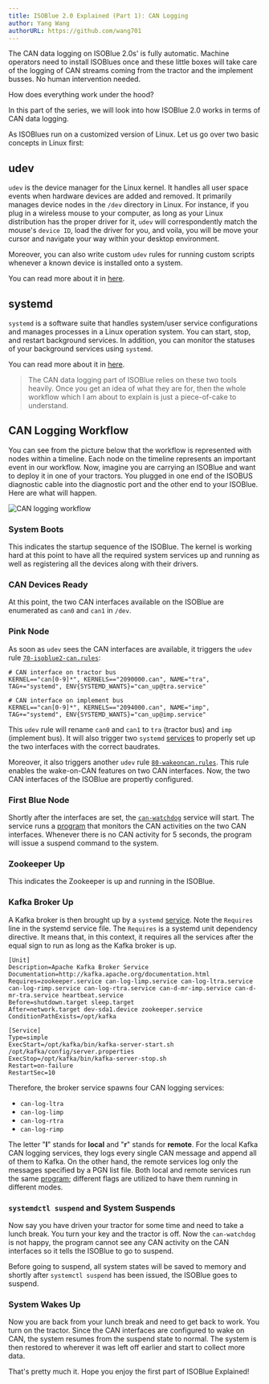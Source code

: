 ```yaml
---
title: ISOBlue 2.0 Explained (Part 1): CAN Logging
author: Yang Wang
authorURL: https://github.com/wang701
---
```


The CAN data logging on ISOBlue 2.0s' is fully automatic. Machine operators need
to install ISOBlues once and these little boxes will take care of the logging of
CAN streams coming from the tractor and the implement busses. No human
intervention needed.

How does everything work under the hood?

<!--truncate-->

In this part of the series, we will look into how ISOBlue 2.0 works in terms
of CAN data logging.

As ISOBlues run on a customized version of Linux. Let us go over two basic
concepts in Linux first:

## udev

`udev` is the device manager for the Linux kernel. It handles all user space
events when hardware devices are added and removed. It primarily manages device
nodes in the `/dev` directory in Linux. For instance, if you plug in a wireless
mouse to your computer, as long as your Linux distribution has the proper driver
for it, `udev` will correspondently match the mouse's `device ID`, load the
driver for you, and voila, you will be move your cursor and navigate your way
within your desktop environment.

Moreover, you can also write custom `udev` rules for running custom scripts
whenever a known device is installed onto a system.

You can read more about it in [here][1].

## systemd

`systemd` is a software suite that handles system/user service configurations
and manages processes in a Linux operation system. You can start, stop, and
restart background services. In addition, you can monitor the statuses of your
background services using `systemd`.

You can read more about it in [here][2].

> The CAN data logging part of ISOBlue relies on these two tools heavily. Once
> you get an idea of what they are for, then the whole workflow which I am about
> to explain is just a piece-of-cake to understand.

## CAN Logging Workflow

You can see from the picture below that the workflow is represented with nodes
within a timeline. Each node on the timeline represents an important event in
our workflow. Now, imagine you are carrying an ISOBlue and want to deploy it in
one of your tractors. You plugged in one end of the ISOBUS diagnostic cable into
the diagnostic port and the other end to your ISOBlue. Here are what will
happen.

![CAN logging workflow](../../../assets/can_logging.png)

### System Boots

This indicates the startup sequence of the ISOBlue. The kernel is working hard
at this point to have all the required system services up and running as well as
registering all the devices along with their drivers.

### CAN Devices Ready

At this point, the two CAN interfaces available on the ISOBlue are enumerated as
`can0` and `can1` in `/dev`.

### Pink Node

As soon as `udev` sees the CAN interfaces are available, it triggers the `udev`
rule [`70-isoblue2-can.rules`][3]:
```
# CAN interface on tractor bus
KERNEL=="can[0-9]*", KERNELS=="2090000.can", NAME="tra", TAG+="systemd", ENV{SYSTEMD_WANTS}="can_up@tra.service"

# CAN interface on implement bus
KERNEL=="can[0-9]*", KERNELS=="2094000.can", NAME="imp", TAG+="systemd", ENV{SYSTEMD_WANTS}="can_up@imp.service"
```
This `udev` rule will rename `can0` and `can1` to `tra` (tractor bus) and `imp`
(implement bus). It will also trigger two `systemd` [services][4] to properly
set up the two interfaces with the correct baudrates.

Moreover, it also triggers another `udev` rule [`80-wakeoncan.rules`][5]. This
rule enables the wake-on-CAN features on two CAN interfaces. Now, the two CAN
interfaces of the ISOBlue are propertly configured.

### First Blue Node

Shortly after the interfaces are set, the [`can-watchdog`][6] service will
start. The service runs a [program][7] that monitors the CAN activities on the
two CAN interfaces. Whenever there is no CAN activity for 5 seconds, the program
will issue a suspend command to the system.

### Zookeeper Up

This indicates the Zookeeper is up and running in the ISOBlue.

### Kafka Broker Up

A Kafka broker is then brought up by a `systemd` [service][8]. Note the
`Requires` line in the systemd service file. The `Requires` is a systemd unit
dependency directive. It means that, in this context, it requires all the
services after the equal sign to run as long as the Kafka broker is up.

```
[Unit]
Description=Apache Kafka Broker Service
Documentation=http://kafka.apache.org/documentation.html
Requires=zookeeper.service can-log-limp.service can-log-ltra.service can-log-rimp.service can-log-rtra.service can-d-mr-imp.service can-d-mr-tra.service heartbeat.service
Before=shutdown.target sleep.target
After=network.target dev-sda1.device zookeeper.service
ConditionPathExists=/opt/kafka

[Service]
Type=simple
ExecStart=/opt/kafka/bin/kafka-server-start.sh /opt/kafka/config/server.properties
ExecStop=/opt/kafka/bin/kafka-server-stop.sh
Restart=on-failure
RestartSec=10
```
Therefore, the broker service spawns four CAN logging services:
* `can-log-ltra`
* `can-log-limp`
* `can-log-rtra`
* `can-log-rimp`

The letter "**l**" stands for **local** and "**r**" stands for **remote**. For
the local Kafka CAN logging services, they logs every single CAN message and
append all of them to Kafka. On the other hand, the remote services log only the
messages specified by a PGN list file. Both local and remote services run the
same [program][9]; different flags are utilized to have them running in
different modes.

### `systemdctl suspend` and System Suspends

Now say you have driven your tractor for some time and need to take a lunch
break. You turn your key and the tractor is off. Now the `can-watchdog` is not
happy, the program cannot see any CAN activity on the CAN interfaces so it tells
the ISOBlue to go to suspend.

Before going to suspend, all system states will be saved to memory and shortly
after `systemctl suspend` has been issued, the ISOBlue goes to suspend.

### System Wakes Up

Now you are back from your lunch break and need to get back to work. You turn on
the tractor. Since the CAN interfaces are configured to wake on CAN, the system
resumes from the suspend state to normal. The system is then restored to
wherever it was left off earlier and start to collect more data.

That's pretty much it. Hope you enjoy the first part of ISOBlue Explained!

[1]: https://www.freedesktop.org/software/systemd/man/udev.html
[2]: https://www.freedesktop.org/wiki/Software/systemd/
[3]: https://github.com/ISOBlue/isoblue2/blob/v2.7/udev/70-isoblue2-can.rules
[4]: https://github.com/ISOBlue/isoblue2/blob/v2.7/systemd/can_up%40.service
[5]: https://github.com/ISOBlue/isoblue2/blob/v2.7/udev/80-wakeoncan.rules
[6]: https://github.com/ISOBlue/isoblue2/blob/v2.7/systemd/can-watchdog.service
[7]: https://github.com/ISOBlue/isoblue2/blob/v2.7/software/producer/can_watchdog/can_watchdog.c
[8]: https://github.com/ISOBlue/isoblue2/blob/v2.7/systemd/broker.service
[9]: https://github.com/ISOBlue/isoblue2/blob/v2.7/software/producer/kafka_can_log/kafka_can_log.c
